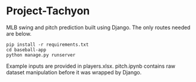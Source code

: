 # Project-Tachyon

MLB swing and pitch prediction built using Django. The only routes needed are below.

```
pip install -r requirements.txt
cd baseball-app
python manage.py runserver
```

Example inputs are provided in players.xlsx.
pitch.ipynb contains raw dataset manipulation before it was wrapped by Django.
